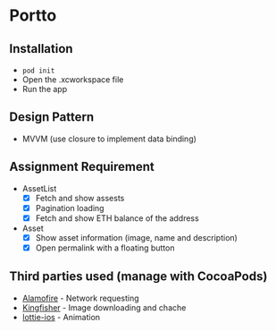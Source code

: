 # Portto
## Installation
  * `pod init`
  *  Open the .xcworkspace file
  *  Run the app
## Design Pattern
  * MVVM (use closure to implement data binding)
## Assignment Requirement
  * AssetList
    - [x] Fetch and show assests
    - [x] Pagination loading
    - [x] Fetch and show ETH balance of the address  
  * Asset
    - [x] Show asset information (image, name and description) 
    - [x] Open permalink with a floating button 
## Third parties used (manage with CocoaPods)
  * [Alamofire](https://github.com/Alamofire/Alamofire) - Network requesting
  * [Kingfisher](https://github.com/onevcat/Kingfisher) - Image downloading and chache
  * [lottie-ios](https://github.com/airbnb/lottie-ios) - Animation
